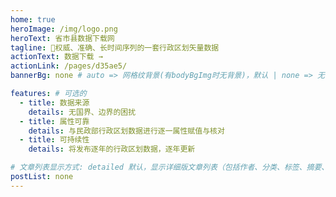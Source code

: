 ```yaml
---
home: true
heroImage: /img/logo.png
heroText: 省市县数据下载网
tagline: 🚀权威、准确、长时间序列的一套行政区划矢量数据
actionText: 数据下载 →
actionLink: /pages/d35ae5/
bannerBg: none # auto => 网格纹背景(有bodyBgImg时无背景)，默认 | none => 无 | '大图地址' | background: 自定义背景样式       提示：如发现文本颜色不适应你的背景时可以到palette.styl修改$bannerTextColor变量

features: # 可选的
  - title: 数据来源
    details: 无国界、边界的困扰
  - title: 属性可靠
    details: 与民政部行政区划数据进行逐一属性赋值与核对
  - title: 可持续性
    details: 将发布逐年的行政区划数据，逐年更新

# 文章列表显示方式: detailed 默认，显示详细版文章列表（包括作者、分类、标签、摘要、分页等）| simple => 显示简约版文章列表（仅标题和日期）| none 不显示文章列表
postList: none
---
```

